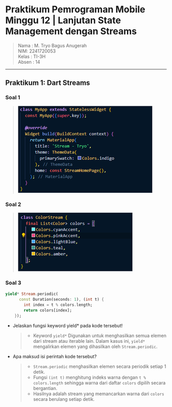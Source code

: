 # Praktikum Pemrograman Mobile Minggu 12 | Lanjutan State Management dengan Streams

> Nama : M. Tryo Bagus Anugerah <br />
> NIM: 2241720053<br />
> Kelas : TI-3H <br />
> Absen : 14 <br />
<hr>

## Praktikum 1: Dart Streams

### Soal 1

> <img src="docs/soal-1.png" alt="Output-Soal-1"/>

### Soal 2

> <img src="docs/soal-2.png" alt="Output-Soal-2"/>

### Soal 3

```dart
yield* Stream.periodic(
      const Duration(seconds: 1), (int t) {
        int index = t % colors.length;
        return colors[index];
    });
```

- Jelaskan fungsi keyword yield* pada kode tersebut!
    > - Keyword `yield*` Digunakan untuk menghasilkan semua elemen dari stream atau iterable lain. Dalam kasus ini, `yield*` mengalirkan elemen yang dihasilkan oleh `Stream.periodic`.
- Apa maksud isi perintah kode tersebut?
    > - `Stream.periodic` menghasilkan elemen secara periodik setiap 1 detik.<br>
    > - Fungsi `(int t)` menghitung indeks warna dengan `t % colors.length` sehingga warna dari daftar `colors` dipilih secara bergantian.<br>
    > - Hasilnya adalah stream yang memancarkan warna dari `colors` secara berulang setiap detik.